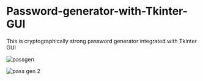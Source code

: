 # Password-generator-with-Tkinter-GUI

This is cryptographically strong password generator integrated with Tkinter GUI


![passgen](https://user-images.githubusercontent.com/89039455/205440555-ec47e244-bc1d-40dd-91c5-f6b247e92dc3.PNG)


![pass gen 2](https://user-images.githubusercontent.com/89039455/205440553-3d919b40-1d67-464b-b94e-abe4ffbddd2f.PNG)


